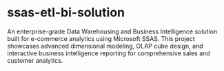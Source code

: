 # ssas-etl-bi-solution
An enterprise-grade Data Warehousing and Business Intelligence solution built for e-commerce analytics using Microsoft SSAS. This project showcases advanced dimensional modeling, OLAP cube design, and interactive business intelligence reporting for comprehensive sales and customer analytics.
